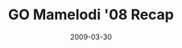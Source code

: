 ---
layout: media
category: media
title: "GO Mamelodi '08 Recap"
date: 2009-03-30
description: "What happens when hundreds of Americans partner with hundreds of South Africans to serve Mamelodi, South Africa? Watch and see."
tag: 
 - mamelodi
 - reachout
 - south-africa
yt-video-id: "oQXU52D1gHY"
video: "http://s3.amazonaws.com/crossroads-media/other-media/video/Mamelodi-09-recap.mp4"
video-poster: "http://s3.amazonaws.com/crossroads-media/images/Mamelodi-08-recap-still-1.jpg"
---